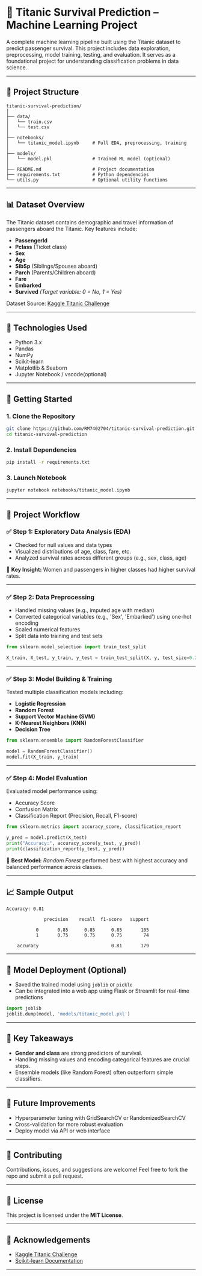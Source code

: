 # 🚢 Titanic Survival Prediction – Machine Learning Project

A complete machine learning pipeline built using the Titanic dataset to predict passenger survival. This project includes data exploration, preprocessing, model training, testing, and evaluation. It serves as a foundational project for understanding classification problems in data science.

---

## 📂 Project Structure

```
titanic-survival-prediction/
│
├── data/
│   └── train.csv
│   └── test.csv
│
├── notebooks/
│   └── titanic_model.ipynb     # Full EDA, preprocessing, training
│
├── models/
│   └── model.pkl               # Trained ML model (optional)
│
├── README.md                   # Project documentation
├── requirements.txt            # Python dependencies
└── utils.py                    # Optional utility functions
```

---

## 📊 Dataset Overview

The Titanic dataset contains demographic and travel information of passengers aboard the Titanic. Key features include:

* **PassengerId**
* **Pclass** (Ticket class)
* **Sex**
* **Age**
* **SibSp** (Siblings/Spouses aboard)
* **Parch** (Parents/Children aboard)
* **Fare**
* **Embarked**
* **Survived** *(Target variable: 0 = No, 1 = Yes)*

Dataset Source: [Kaggle Titanic Challenge](https://www.kaggle.com/c/titanic)

---

## 🧰 Technologies Used

* Python 3.x
* Pandas
* NumPy
* Scikit-learn
* Matplotlib & Seaborn
* Jupyter Notebook / vscode(optional)

---

## 🚀 Getting Started

### 1. Clone the Repository

```bash
git clone https://github.com/RM7402704/titanic-survival-prediction.git
cd titanic-survival-prediction
```

### 2. Install Dependencies

```bash
pip install -r requirements.txt
```

### 3. Launch Notebook

```bash
jupyter notebook notebooks/titanic_model.ipynb
```

---

## 🧪 Project Workflow

### ✅ Step 1: Exploratory Data Analysis (EDA)

* Checked for null values and data types
* Visualized distributions of age, class, fare, etc.
* Analyzed survival rates across different groups (e.g., sex, class, age)

📌 **Key Insight:** Women and passengers in higher classes had higher survival rates.

---

### ✅ Step 2: Data Preprocessing

* Handled missing values (e.g., imputed age with median)
* Converted categorical variables (e.g., 'Sex', 'Embarked') using one-hot encoding
* Scaled numerical features
* Split data into training and test sets

```python
from sklearn.model_selection import train_test_split

X_train, X_test, y_train, y_test = train_test_split(X, y, test_size=0.2, random_state=42)
```

---

### ✅ Step 3: Model Building & Training

Tested multiple classification models including:

* **Logistic Regression**
* **Random Forest**
* **Support Vector Machine (SVM)**
* **K-Nearest Neighbors (KNN)**
* **Decision Tree**

```python
from sklearn.ensemble import RandomForestClassifier

model = RandomForestClassifier()
model.fit(X_train, y_train)
```

---

### ✅ Step 4: Model Evaluation

Evaluated model performance using:

* Accuracy Score
* Confusion Matrix
* Classification Report (Precision, Recall, F1-score)

```python
from sklearn.metrics import accuracy_score, classification_report

y_pred = model.predict(X_test)
print("Accuracy:", accuracy_score(y_test, y_pred))
print(classification_report(y_test, y_pred))
```

📌 **Best Model:** *Random Forest* performed best with highest accuracy and balanced performance across classes.

---

## 📈 Sample Output

```text
Accuracy: 0.81

              precision    recall  f1-score   support

           0       0.85      0.85      0.85       105
           1       0.75      0.75      0.75        74

    accuracy                           0.81       179
```

---

## 💾 Model Deployment (Optional)

* Saved the trained model using `joblib` or `pickle`
* Can be integrated into a web app using Flask or Streamlit for real-time predictions

```python
import joblib
joblib.dump(model, 'models/titanic_model.pkl')
```

---

## 🔑 Key Takeaways

* **Gender and class** are strong predictors of survival.
* Handling missing values and encoding categorical features are crucial steps.
* Ensemble models (like Random Forest) often outperform simple classifiers.

---

## 🧠 Future Improvements

* Hyperparameter tuning with GridSearchCV or RandomizedSearchCV
* Cross-validation for more robust evaluation
* Deploy model via API or web interface

---

## 🤝 Contributing

Contributions, issues, and suggestions are welcome! Feel free to fork the repo and submit a pull request.

---

## 📄 License

This project is licensed under the **MIT License**.

---

## 🙌 Acknowledgements

* [Kaggle Titanic Challenge](https://www.kaggle.com/c/titanic)
* [Scikit-learn Documentation](https://scikit-learn.org/)

---
